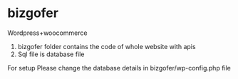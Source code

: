 # bizgofer
Wordpress+woocommerce 

1. bizgofer folder contains the code of whole website with apis 
2. Sql file is database file

For setup Please change the database details in bizgofer/wp-config.php file

